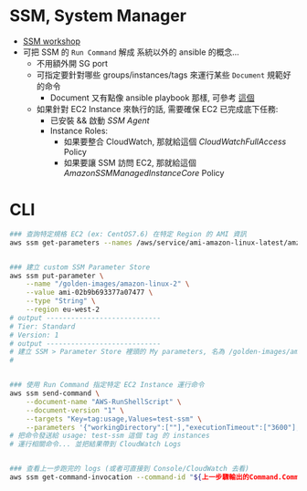 
# SSM, System Manager

- [SSM workshop](https://catalog.us-east-1.prod.workshops.aws/workshops/a8e9c6a6-0ba9-48a7-a90d-378a440ab8ba/en-US/300-ssm)
- 可把 SSM 的 `Run Command` 解成 系統以外的 ansible 的概念...
    - 不用額外開 SG port
    - 可指定要針對哪些 groups/instances/tags 來運行某些 `Document` 規範好的命令
        - Document 又有點像 ansible playbook 那樣, 可參考 [這個](https://docs.aws.amazon.com/systems-manager/latest/userguide/document-schemas-features.html)
    - 如果針對 EC2 Instance 來執行的話, 需要確保 EC2 已完成底下任務:
        - 已安裝 && 啟動 *SSM Agent*
        - Instance Roles:
            - 如果要整合 CloudWatch, 那就給這個 *CloudWatchFullAccess* Policy
            - 如果要讓 SSM 訪問 EC2, 那就給這個 *AmazonSSMManagedInstanceCore* Policy


# CLI

```bash
### 查詢特定規格 EC2 (ex: CentOS7.6) 在特定 Region 的 AMI 資訊
aws ssm get-parameters --names /aws/service/ami-amazon-linux-latest/amzn2-ami-hvm-x86_64-gp2 --region us-east-1 


### 建立 custom SSM Parameter Store 
aws ssm put-parameter \
    --name "/golden-images/amazon-linux-2" \
    --value ami-02b9b693377a07477 \
    --type "String" \
    --region eu-west-2
# output ----------------------------
# Tier: Standard
# Version: 1
# output ----------------------------
# 建立 SSM > Parameter Store 裡頭的 My parameters, 名為 /golden-images/amazon-linux-2
# 


### 使用 Run Command 指定特定 EC2 Instance 運行命令
aws ssm send-command \
    --document-name "AWS-RunShellScript" \
    --document-version "1" \
    --targets "Key=tag:usage,Values=test-ssm" \
    --parameters '{"workingDirectory":[""],"executionTimeout":["3600"],"commands":["echo I am $(whoami) && ps -aux | grep -i agent"]}' --timeout-seconds 600 --max-concurrency "50" --max-errors "0" --cloud-watch-output-config '{"CloudWatchOutputEnabled":true,"CloudWatchLogGroupName":"/ssm/runcommand"}'
# 把命令發送給 usage: test-ssm 這個 tag 的 instances
# 運行相關命令... 並把結果帶到 CloudWatch Logs


### 查看上一步跑完的 logs (或者可直接到 Console/CloudWatch 去看)
aws ssm get-command-invocation --command-id "${上一步驟輸出的Command.CommandId}" --instance-id "${Ec2InstanceId}" 

```
